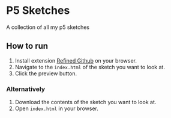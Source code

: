 # P5 Sketches

A collection of all my p5 sketches

## How to run

1. Install extension [Refined Github](https://github.com/sindresorhus/refined-github) on your browser.
2. Navigate to the `index.html` of the sketch you want to look at.
3. Click the preview button.

### Alternatively

1. Download the contents of the sketch you want to look at.
2. Open `index.html` in your browser.
